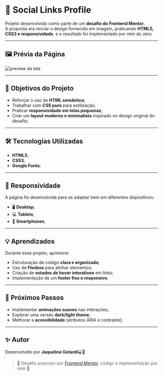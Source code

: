 # 🔗 Social Links Profile  

Projeto desenvolvido como parte de um **desafio do Frontend Mentor**.  
A proposta era recriar o design fornecido em imagem, praticando **HTML5, CSS3 e responsividade**, e o resultado foi implementado por mim do zero.  

---

## 🖼️ Prévia da Página
![preview da tela](src/imagens/tela-responsive)  

---

## 🎯 Objetivos do Projeto
- Reforçar o uso de **HTML semântico**;
- Trabalhar com **CSS puro** para estilização;
- Praticar **responsividade em telas pequenas**;
- Criar um **layout moderno e minimalista** inspirado no design original do desafio;

---

## 🛠️ Tecnologias Utilizadas
- **HTML5**; 
- **CSS3**;
- **Google Fonts**;

---

## 📱 Responsividade
A página foi desenvolvida para se adaptar bem em diferentes dispositivos:  
- 🖥️ **Desktop**;
- 💻 **Tablets**;
- 📱 **Smartphones**;

---

## 💡 Aprendizados
Durante esse projeto, aprimorei:  
- Estruturação de código **clara e organizada**; 
- Uso de **Flexbox** para alinhar elementos;
- Criação de **estados de hover interativos** em links;
- Implementação de um **footer fixo e responsivo**;

---

## 📌 Próximos Passos
- Implementar **animações suaves** nas interações;
- Explorar uma versão **dark/light theme**;
- Melhorar a **acessibilidade** (atributos ARIA e contraste);

---

## ✨ Autor
Desenvolvido por **Jaqueline Gotardi**💻🩵
> 🔖 Desafio proposto por [Frontend Mentor](https://www.frontendmentor.io), código e implementação por mim 🩵
